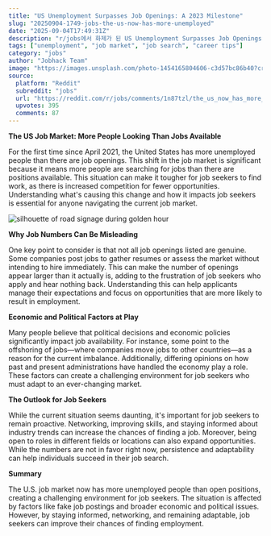 ```yaml
---
title: "US Unemployment Surpasses Job Openings: A 2023 Milestone"
slug: "20250904-1749-jobs-the-us-now-has-more-unemployed"
date: "2025-09-04T17:49:31Z"
description: "r/jobs에서 화제가 된 US Unemployment Surpasses Job Openings: A 2023 Milestone에 대한 깊이 있는 분석과 인사이트"
tags: ["unemployment", "job market", "job search", "career tips"]
category: "jobs"
author: "Jobhack Team"
image: "https://images.unsplash.com/photo-1454165804606-c3d57bc86b40?crop=entropy&cs=tinysrgb&fit=max&fm=jpg&ixid=M3w3OTU0NDF8MHwxfHNlYXJjaHw5fHxqb2IlMjBzZWFyY2h8ZW58MXwwfHx8MTc1NzAwODE2MHww&ixlib=rb-4.1.0&q=80&w=1080"
source:
  platform: "Reddit"
  subreddit: "jobs"
  url: "https://reddit.com/r/jobs/comments/1n87tzl/the_us_now_has_more_unemployed_people_than_job/"
  upvotes: 395
  comments: 87
---
```


**The US Job Market: More People Looking Than Jobs Available**

For the first time since April 2021, the United States has more unemployed people than there are job openings. This shift in the job market is significant because it means more people are searching for jobs than there are positions available. This situation can make it tougher for job seekers to find work, as there is increased competition for fewer opportunities. Understanding what's causing this change and how it impacts job seekers is essential for anyone navigating the current job market.

![silhouette of road signage during golden hour](https://images.unsplash.com/photo-1533073526757-2c8ca1df9f1c?crop=entropy&cs=tinysrgb&fit=max&fm=jpg&ixid=M3w3OTU0NDF8MHwxfHNlYXJjaHwxOXx8Y2FyZWVyfGVufDF8MHx8fDE3NTcwMDgxNjF8MA&ixlib=rb-4.1.0&q=80&w=1080)

**Why Job Numbers Can Be Misleading**

One key point to consider is that not all job openings listed are genuine. Some companies post jobs to gather resumes or assess the market without intending to hire immediately. This can make the number of openings appear larger than it actually is, adding to the frustration of job seekers who apply and hear nothing back. Understanding this can help applicants manage their expectations and focus on opportunities that are more likely to result in employment.

**Economic and Political Factors at Play**

Many people believe that political decisions and economic policies significantly impact job availability. For instance, some point to the offshoring of jobs—where companies move jobs to other countries—as a reason for the current imbalance. Additionally, differing opinions on how past and present administrations have handled the economy play a role. These factors can create a challenging environment for job seekers who must adapt to an ever-changing market.

**The Outlook for Job Seekers**

While the current situation seems daunting, it's important for job seekers to remain proactive. Networking, improving skills, and staying informed about industry trends can increase the chances of finding a job. Moreover, being open to roles in different fields or locations can also expand opportunities. While the numbers are not in favor right now, persistence and adaptability can help individuals succeed in their job search.

**Summary**

The U.S. job market now has more unemployed people than open positions, creating a challenging environment for job seekers. The situation is affected by factors like fake job postings and broader economic and political issues. However, by staying informed, networking, and remaining adaptable, job seekers can improve their chances of finding employment.